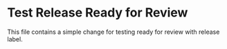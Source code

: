 # Test Release Ready for Review

This file contains a simple change for testing ready for review with release label.
